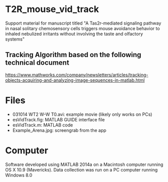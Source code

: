 # T2R_mouse_vid_track
Support material for manuscript titled "A Tas2r-mediated signaling pathway in nasal solitary chemosensory cells triggers mouse avoidance behavior to inhaled nebulized irritants without involving the taste and olfactory systems"

## Tracking Algorithm based on the following technical document
https://www.mathworks.com/company/newsletters/articles/tracking-objects-acquiring-and-analyzing-image-sequences-in-matlab.html 


# Files
- 031014 WT2 W-W T0.avi: example movie (likely only works on PCs)
- esVidTrack.fig: MATLAB GUIDE interface file
- esVidTrack.m: MATLAB code
- Example_Arena.jpg: screengrab from the app

# Computer 

Software developed using MATLAB 2014a on a Macintosh computer running OS X 10.9 (Mavericks). Data collection was run on a PC computer running Windows 8.0
